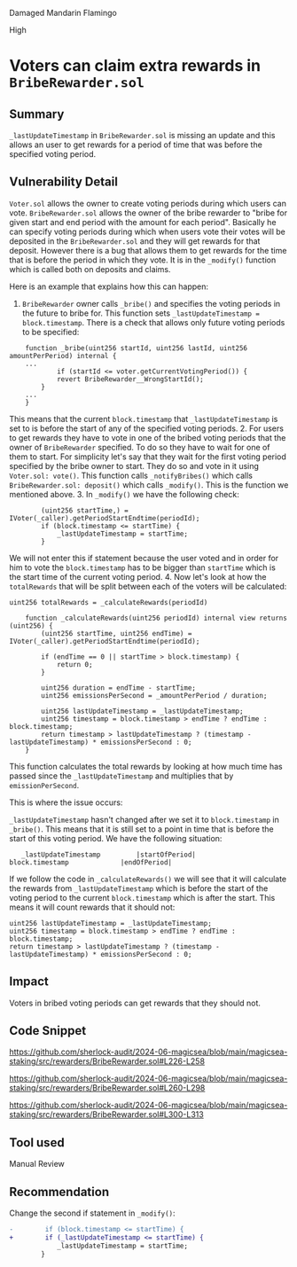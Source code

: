 Damaged Mandarin Flamingo

High

# Voters can claim extra rewards in `BribeRewarder.sol`

## Summary
`_lastUpdateTimestamp` in `BribeRewarder.sol` is missing an update and this allows an user to get rewards for a period of time that was before the specified voting period.

## Vulnerability Detail
`Voter.sol` allows the owner to create voting periods during which users can vote. 
`BribeRewarder.sol` allows the owner of the bribe rewarder to "bribe for given start and end period with the amount for each period". 
Basically he can specify voting periods during which when users vote their votes will be deposited in the `BribeRewarder.sol` and they will get rewards for that deposit. However there is a bug that allows them to get rewards for the time that is before the period in which they vote. It is in the `_modify()` function which is called both on deposits and claims.


Here is an example that explains how this can happen:
1. `BribeRewarder` owner calls `_bribe()` and specifies the voting periods in the future to bribe for. This function sets `_lastUpdateTimestamp = block.timestamp`.  There is a check that allows only future voting periods to be specified: 
```solidity
    function _bribe(uint256 startId, uint256 lastId, uint256 amountPerPeriod) internal {
    ...
            if (startId <= voter.getCurrentVotingPeriod()) {
            revert BribeRewarder__WrongStartId();
        }
    ...
    }
```
This means that the current `block.timestamp` that `_lastUpdateTimestamp` is set to is before the start of any of the specified voting periods.
2. For users to get rewards they have to vote in one of the bribed voting periods that the owner of `BribeRewarder` specified. To do so they have to wait for one of them to start. For simplicity let's say that they wait for the first voting period specified by the bribe owner to start. They do so and vote in it using `Voter.sol: vote()`. This function calls `_notifyBribes()` which calls `BribeRewarder.sol: deposit()` which calls `_modify()`. This is the function we mentioned above.
3. In `_modify()` we have the following check:
```solidity
        (uint256 startTime,) = IVoter(_caller).getPeriodStartEndtime(periodId);
        if (block.timestamp <= startTime) {
            _lastUpdateTimestamp = startTime;
        }
```
We will not enter this if statement because the user voted and in order for him to vote the `block.timestamp` has to be bigger than `startTime` which is the start time of the current voting period.
4. Now let's look at how the `totalRewards` that will be split between each of the voters will be calculated:
```solidity
uint256 totalRewards = _calculateRewards(periodId)
```
```solidity
    function _calculateRewards(uint256 periodId) internal view returns (uint256) {
        (uint256 startTime, uint256 endTime) = IVoter(_caller).getPeriodStartEndtime(periodId);

        if (endTime == 0 || startTime > block.timestamp) {
            return 0;
        }

        uint256 duration = endTime - startTime;
        uint256 emissionsPerSecond = _amountPerPeriod / duration;

        uint256 lastUpdateTimestamp = _lastUpdateTimestamp;
        uint256 timestamp = block.timestamp > endTime ? endTime : block.timestamp;
        return timestamp > lastUpdateTimestamp ? (timestamp - lastUpdateTimestamp) * emissionsPerSecond : 0;
    }
```
This function calculates the total rewards by looking at how much time has passed since the `_lastUpdateTimestamp` and multiplies that by `emissionPerSecond`. 

This is where the issue occurs:

`_lastUpdateTimestamp` hasn't changed after we set it to `block.timestamp` in `_bribe()`. This means that it is still set to a point in time that is before the start of this voting period. We have the following situation:
```solidity
   _lastUpdateTimestamp         |startOfPeriod|            block.timestamp             |endOfPeriod|
   ```

If we follow the code in `_calculateRewards()` we will see that it will calculate the rewards from `_lastUpdateTimestamp` which is before the start of the voting period to the current `block.timestamp` which is after the start. This means it will count rewards that it should not:
```solidity
uint256 lastUpdateTimestamp = _lastUpdateTimestamp;
uint256 timestamp = block.timestamp > endTime ? endTime : block.timestamp;
return timestamp > lastUpdateTimestamp ? (timestamp - lastUpdateTimestamp) * emissionsPerSecond : 0;
```

## Impact
Voters in bribed voting periods can get rewards that they should not.

## Code Snippet
https://github.com/sherlock-audit/2024-06-magicsea/blob/main/magicsea-staking/src/rewarders/BribeRewarder.sol#L226-L258

https://github.com/sherlock-audit/2024-06-magicsea/blob/main/magicsea-staking/src/rewarders/BribeRewarder.sol#L260-L298

https://github.com/sherlock-audit/2024-06-magicsea/blob/main/magicsea-staking/src/rewarders/BribeRewarder.sol#L300-L313

## Tool used

Manual Review

## Recommendation
Change the second if statement in `_modify()`:
```diff
-        if (block.timestamp <= startTime) {
+        if (_lastUpdateTimestamp <= startTime) {
            _lastUpdateTimestamp = startTime;
        }
```
